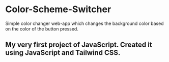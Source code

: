 # Color-Scheme-Switcher
Simple color changer web-app which changes the background color based on the color of the button pressed. 

## My very first project of JavaScript. Created it using JavaScript and Tailwind CSS.
